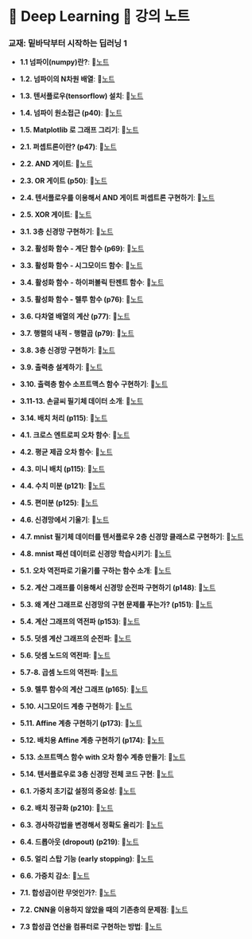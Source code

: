# 🧠 Deep Learning 📕 강의 노트
### 교재: 밑바닥부터 시작하는 딥러닝 1

- **1.1 넘파이(numpy)란?**: 📝[노트](https://edgeun.notion.site/0930_-_numpy-matplotlib-111a6bc551d880448616f0d1c562ab05#111a6bc551d8804e8fdccfb7193b4b11)

- **1.2. 넘파이의 N차원 배열**: 📝[노트](https://edgeun.notion.site/0930_-_numpy-matplotlib-111a6bc551d880448616f0d1c562ab05#111a6bc551d880c4bbe4fc7eee9c22f2)

- **1.3. 텐서플로우(tensorflow) 설치**: 📝[노트](https://edgeun.notion.site/0930_-_numpy-matplotlib-111a6bc551d880448616f0d1c562ab05#111a6bc551d880c7aa4afc3963cee781)

- **1.4. 넘파이 원소접근 (p40)**: 📝[노트](https://edgeun.notion.site/0930_-_numpy-matplotlib-111a6bc551d880448616f0d1c562ab05#111a6bc551d8808d9027d9089ee764a0)

- **1.5. Matplotlib 로 그래프 그리기**: 📝[노트](https://edgeun.notion.site/0730_Python_-if-2-if-elif-41f4f6245ea7460cb26f7ee0899589ea#1045acd1ce6747ac89965890510e9db0)

- **2.1. 퍼셉트론이란? (p47)**: 📝[노트](https://edgeun.notion.site/1002_-_Matplotlib-113a6bc551d88065b7f2e0000424b4cf#113a6bc551d88085b50df4f2319045a4)

- **2.2. AND 게이트**: 📝[노트](https://edgeun.notion.site/1002_-_Matplotlib-113a6bc551d88065b7f2e0000424b4cf#113a6bc551d880af946ff178faf9baab)

- **2.3. OR 게이트 (p50)**: 📝[노트](https://edgeun.notion.site/1002_-_Matplotlib-113a6bc551d88065b7f2e0000424b4cf#113a6bc551d880a68e2cef01f71b875e)

- **2.4. 텐서플로우를 이용해서 AND 게이트 퍼셉트론 구현하기**: 📝[노트](https://edgeun.notion.site/1002_-_Matplotlib-113a6bc551d88065b7f2e0000424b4cf#113a6bc551d88041823fcc4855ed03c0)

- **2.5. XOR 게이트**: 📝[노트](https://edgeun.notion.site/1002_-_Matplotlib-113a6bc551d88065b7f2e0000424b4cf#113a6bc551d8802182a1f16116dd96d3)

- **3.1. 3층 신경망 구현하기**: 📝[노트](https://edgeun.notion.site/1002_-_Matplotlib-113a6bc551d88065b7f2e0000424b4cf#113a6bc551d880259772c052cc6e8b2c)

- **3.2. 활성화 함수 - 계단 함수 (p69)**: 📝[노트](https://edgeun.notion.site/1002_-_Matplotlib-113a6bc551d88065b7f2e0000424b4cf#113a6bc551d88061b1ede07112dc494a)

- **3.3. 활성화 함수 - 시그모이드 함수**: 📝[노트](https://edgeun.notion.site/1002_-_Matplotlib-113a6bc551d88065b7f2e0000424b4cf#113a6bc551d880558231fa49fc3953cd)

- **3.4. 활성화 함수 - 하이퍼볼릭 탄젠트 함수**: 📝[노트](https://edgeun.notion.site/1004_-_-115a6bc551d880269b35ec12408aa60a#115a6bc551d88087b516f2da22c7bf5f)

- **3.5. 활성화 함수 - 렐루 함수 (p76)**: 📝[노트](https://edgeun.notion.site/1004_-_-115a6bc551d880269b35ec12408aa60a#115a6bc551d8801aa2dbcd9ac536908d)

- **3.6. 다차열 배열의 계산 (p77)**: 📝[노트](https://edgeun.notion.site/1004_-_-115a6bc551d880269b35ec12408aa60a#115a6bc551d88069aafdc654947381ca)

- **3.7. 행렬의 내적 - 행렬곱 (p79)**: 📝[노트](https://edgeun.notion.site/1004_-_-115a6bc551d880269b35ec12408aa60a#115a6bc551d880c9b161f30ce0d7acb0)

- **3.8. 3층 신경망 구현하기**: 📝[노트](https://edgeun.notion.site/1004_-_-115a6bc551d880269b35ec12408aa60a#115a6bc551d88056868bcdcef129f23a)

- **3.9. 출력층 설계하기**: 📝[노트](https://edgeun.notion.site/1004_-_-115a6bc551d880269b35ec12408aa60a#115a6bc551d880aebb09c0660a528170)

- **3.10. 출력층 함수 소프트맥스 함수 구현하기**: 📝[노트](https://edgeun.notion.site/1007_-_-118a6bc551d8809098f3fef22bb242ee#118a6bc551d8800daff6d5db62c19f5e)

- **3.11-13. 손글씨 필기체 데이터 소개**: 📝[노트](https://edgeun.notion.site/1007_-_-118a6bc551d8809098f3fef22bb242ee#118a6bc551d880098e43da6d2fbfdb13)

- **3.14. 배치 처리 (p115)**: 📝[노트](https://edgeun.notion.site/1007_-_-118a6bc551d8809098f3fef22bb242ee#118a6bc551d880fbaa0fc431b0aa102b)

- **4.1. 크로스 엔트로피 오차 함수**: 📝[노트](https://edgeun.notion.site/1007_-_-118a6bc551d8809098f3fef22bb242ee#118a6bc551d8808abce0d727fe997a21)

- **4.2. 평균 제곱 오차 함수**: 📝[노트](https://edgeun.notion.site/1007_-_-118a6bc551d8809098f3fef22bb242ee#118a6bc551d880699b8ccc60b6a349d5)

- **4.3. 미니 배치 (p115)**: 📝[노트](https://edgeun.notion.site/1008_-_-mnist-119a6bc551d88017b97dc41dd6ccef75#119a6bc551d880d8918ff8fb80cbfc52)

- **4.4. 수치 미분 (p121)**: 📝[노트](https://edgeun.notion.site/1008_-_-mnist-119a6bc551d88017b97dc41dd6ccef75#119a6bc551d880c6a1b6e6ff9bfcb836)

- **4.5. 편미분 (p125)**: 📝[노트](https://edgeun.notion.site/1008_-_-mnist-119a6bc551d88017b97dc41dd6ccef75#119a6bc551d8801caa0fe9f37018fb82)

- **4.6. 신경망에서 기울기**: 📝[노트](https://edgeun.notion.site/1008_-_-mnist-119a6bc551d88017b97dc41dd6ccef75#119a6bc551d88023be83e84564e0f795)

- **4.7. mnist 필기체 데이터를 텐서플로우 2층 신경망 클래스로 구현하기**: 📝[노트](https://edgeun.notion.site/1008_-_-mnist-119a6bc551d88017b97dc41dd6ccef75#119a6bc551d8808f8a5bfbf86d332421)

- **4.8. mnist 패션 데이터로 신경망 학습시키기**: 📝[노트](https://edgeun.notion.site/1008_-_-mnist-119a6bc551d88017b97dc41dd6ccef75#119a6bc551d88093b300c555a386032a)

- **5.1. 오차 역전파로 기울기를 구하는 함수 소개**: 📝[노트](https://edgeun.notion.site/1010_-_-2-11ba6bc551d88063bc05cff8b896d34b#11ba6bc551d880e79892d93f6b4e5231)

- **5.2. 계산 그래프를 이용해서 신경망 순전파 구현하기 (p148)**: 📝[노트](https://edgeun.notion.site/1010_-_-2-11ba6bc551d88063bc05cff8b896d34b#11ba6bc551d880549fdfcfc09df6aea2)

- **5.3. 왜 계산 그래프로 신경망의 구현 문제를 푸는가? (p151)**: 📝[노트](https://edgeun.notion.site/1010_-_-2-11ba6bc551d88063bc05cff8b896d34b#11ba6bc551d88038bd20f946ea9e7367)

- **5.4. 계산 그래프의 역전파 (p153)**: 📝[노트](https://edgeun.notion.site/1010_-_-2-11ba6bc551d88063bc05cff8b896d34b#11ba6bc551d88040a702e8c375de4469)

- **5.5. 덧셈 계산 그래프의 순전파**: 📝[노트](https://edgeun.notion.site/1010_-_-2-11ba6bc551d88063bc05cff8b896d34b#11ba6bc551d880149a49dd9cc1e5f46f)

- **5.6. 덧셈 노드의 역전파**: 📝[노트](https://edgeun.notion.site/1010_-_-2-11ba6bc551d88063bc05cff8b896d34b#11ba6bc551d8807a8cdbf62914ffecff)

- **5.7-8. 곱셈 노드의 역전파**: 📝[노트](https://edgeun.notion.site/1010_-_-2-11ba6bc551d88063bc05cff8b896d34b#11ba6bc551d880118602f806ff48e940)

- **5.9. 렐루 함수의 계산 그래프 (p165)**: 📝[노트](https://edgeun.notion.site/1011_-_-with-11ca6bc551d88053bd3bd9c18b99e180#11ca6bc551d880fa95b4d839ff32a0cf)

- **5.10. 시그모이드 계층 구현하기**: 📝[노트](https://edgeun.notion.site/1011_-_-with-11ca6bc551d88053bd3bd9c18b99e180#11ca6bc551d88093a9d7d5fbf42c0a64)

- **5.11. Affine 계층 구현하기 (p173)**: 📝[노트](https://edgeun.notion.site/1011_-_-with-11ca6bc551d88053bd3bd9c18b99e180#11ca6bc551d88088a641d20e82b14354)

- **5.12. 배치용 Affine 계층 구현하기 (p174)**: 📝[노트](https://edgeun.notion.site/1011_-_-with-11ca6bc551d88053bd3bd9c18b99e180#11ca6bc551d880b194abfdd7a465815e)

- **5.13. 소프트맥스 함수 with 오차 함수 계층 만들기**: 📝[노트](https://edgeun.notion.site/1011_-_-with-11ca6bc551d88053bd3bd9c18b99e180#11ca6bc551d88096919ef76e2d27880b)

- **5.14. 텐서플로우로 3층 신경망 전체 코드 구현**: 📝[노트](https://edgeun.notion.site/1014_-_-3-11fa6bc551d88069a1caef6c481251cd#11fa6bc551d88021b112f9b6703755b7)

- **6.1. 가중치 초기값 설정의 중요성**: 📝[노트](https://edgeun.notion.site/1014_-_-3-11fa6bc551d88069a1caef6c481251cd#11fa6bc551d8800c9e91f19518acfab7)

- **6.2. 배치 정규화 (p210)**: 📝[노트](https://edgeun.notion.site/1014_-_-3-11fa6bc551d88069a1caef6c481251cd#11fa6bc551d8804c9e9bcc4ce3fbaeb9)

- **6.3. 경사하강법을 변경해서 정확도 올리기**: 📝[노트](https://edgeun.notion.site/1014_-_-3-11fa6bc551d88069a1caef6c481251cd#11fa6bc551d880cab41ee10199534a45)

- **6.4. 드롭아웃 (dropout) (p219)**: 📝[노트](https://edgeun.notion.site/1015_-_-dropout-p219-11fa6bc551d880d6aa5ac325c2ef98fb#120a6bc551d8804f8716e42984413e3c)

- **6.5. 얼리 스탑 기능 (early stopping)**: 📝[노트](https://edgeun.notion.site/1015_-_-dropout-p219-11fa6bc551d880d6aa5ac325c2ef98fb#120a6bc551d880bca440ce2c1af01e5b)

- **6.6. 가중치 감소**: 📝[노트](https://edgeun.notion.site/1015_-_-dropout-p219-11fa6bc551d880d6aa5ac325c2ef98fb#120a6bc551d880fd907cf9de7fdc7bb7)

- **7.1. 합성곱이란 무엇인가?**: 📝[노트](https://edgeun.notion.site/1015_-_-dropout-p219-11fa6bc551d880d6aa5ac325c2ef98fb#120a6bc551d880d7ba8ee4fd6b831250)

- **7.2. CNN을 이용하지 않았을 때의 기존층의 문제점**: 📝[노트](https://edgeun.notion.site/1015_-_-dropout-p219-11fa6bc551d880d6aa5ac325c2ef98fb#120a6bc551d8809bb546cd00da116bf7)

- **7.3 합성곱 연산을 컴퓨터로 구현하는 방법**: 📝[노트](https://edgeun.notion.site/1015_-_-dropout-p219-11fa6bc551d880d6aa5ac325c2ef98fb#120a6bc551d88000b871cc05458403fc)


